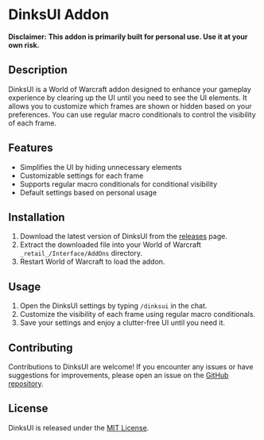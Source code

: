 # DinksUI Addon

**Disclaimer: This addon is primarily built for personal use. Use it at your own risk.**

## Description

DinksUI is a World of Warcraft addon designed to enhance your gameplay experience by clearing up the UI until you need to see the UI elements. It allows you to customize which frames are shown or hidden based on your preferences. You can use regular macro conditionals to control the visibility of each frame.

## Features

- Simplifies the UI by hiding unnecessary elements
- Customizable settings for each frame
- Supports regular macro conditionals for conditional visibility
- Default settings based on personal usage

## Installation

1. Download the latest version of DinksUI from the [releases](https://github.com/Duenke/DinksUI/releases) page.
2. Extract the downloaded file into your World of Warcraft `_retail_/Interface/AddOns` directory.
3. Restart World of Warcraft to load the addon.

## Usage

1. Open the DinksUI settings by typing `/dinksui` in the chat.
2. Customize the visibility of each frame using regular macro conditionals.
3. Save your settings and enjoy a clutter-free UI until you need it.

## Contributing

Contributions to DinksUI are welcome! If you encounter any issues or have suggestions for improvements, please open an issue on the [GitHub repository](https://github.com/Duenke/DinksUI/issues).

## License

DinksUI is released under the [MIT License](https://opensource.org/licenses/MIT).
